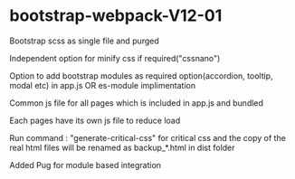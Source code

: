 # bootstrap-webpack-V12-01

Bootstrap scss as single file and purged
	
Independent option for minify css if required("cssnano")
	
Option to add bootstrap modules as required option(accordion, tooltip, modal etc) in app.js
OR
es-module implimentation
	
Common js file for all pages which is included in app.js and bundled
	
Each pages have its own js file to reduce load

Run command : "generate-critical-css" for critical css and the copy of the real html files will be renamed as backup_*.html in dist folder

Added Pug for module based integration
